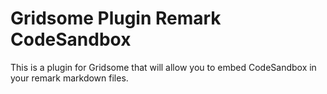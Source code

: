 # Gridsome Plugin Remark CodeSandbox

This is a plugin for Gridsome that will allow you to embed CodeSandbox in your remark markdown files.